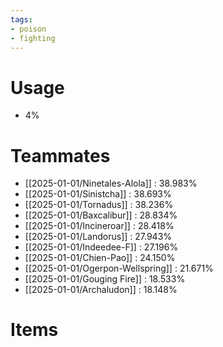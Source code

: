```yaml
---
tags:
- poison
- fighting
---
```

# Usage
- 4%
# Teammates
- [[2025-01-01/Ninetales-Alola]] : 38.983%
- [[2025-01-01/Sinistcha]] : 38.693%
- [[2025-01-01/Tornadus]] : 38.236%
- [[2025-01-01/Baxcalibur]] : 28.834%
- [[2025-01-01/Incineroar]] : 28.418%
- [[2025-01-01/Landorus]] : 27.943%
- [[2025-01-01/Indeedee-F]] : 27.196%
- [[2025-01-01/Chien-Pao]] : 24.150%
- [[2025-01-01/Ogerpon-Wellspring]] : 21.671%
- [[2025-01-01/Gouging Fire]] : 18.533%
- [[2025-01-01/Archaludon]] : 18.148%
# Items